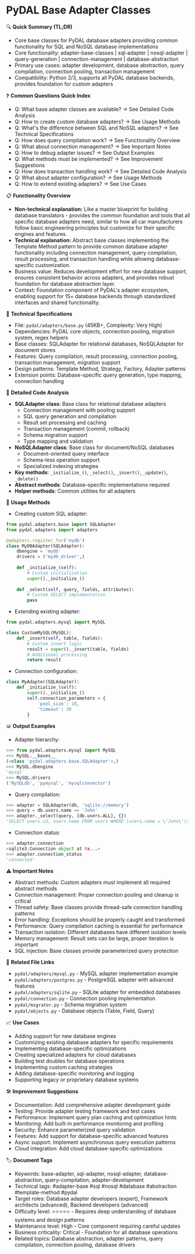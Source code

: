 # PyDAL Base Adapter Classes

🔍 **Quick Summary (TL;DR)**
- Core base classes for PyDAL database adapters providing common functionality for SQL and NoSQL database implementations
- Core functionality: adapter-base-classes | sql-adapter | nosql-adapter | query-generation | connection-management | database-abstraction
- Primary use cases: adapter development, database abstraction, query compilation, connection pooling, transaction management
- Compatibility: Python 2/3, supports all PyDAL database backends, provides foundation for custom adapters

❓ **Common Questions Quick Index**
- Q: What base adapter classes are available? → See Detailed Code Analysis
- Q: How to create custom database adapters? → See Usage Methods
- Q: What's the difference between SQL and NoSQL adapters? → See Technical Specifications
- Q: How does query compilation work? → See Functionality Overview
- Q: What about connection management? → See Important Notes
- Q: How to debug adapter issues? → See Output Examples
- Q: What methods must be implemented? → See Improvement Suggestions
- Q: How does transaction handling work? → See Detailed Code Analysis
- Q: What about adapter configuration? → See Usage Methods
- Q: How to extend existing adapters? → See Use Cases

📋 **Functionality Overview**
- **Non-technical explanation:** Like a master blueprint for building database translators - provides the common foundation and tools that all specific database adapters need, similar to how all car manufacturers follow basic engineering principles but customize for their specific engines and features.
- **Technical explanation:** Abstract base classes implementing the Template Method pattern to provide common database adapter functionality including connection management, query compilation, result processing, and transaction handling while allowing database-specific customization.
- Business value: Reduces development effort for new database support, ensures consistent behavior across adapters, and provides robust foundation for database abstraction layer.
- Context: Foundation component of PyDAL's adapter ecosystem, enabling support for 15+ database backends through standardized interfaces and shared functionality.

🔧 **Technical Specifications**
- File: `pydal/adapters/base.py` (45KB+, Complexity: Very High)
- Dependencies: PyDAL core objects, connection pooling, migration system, regex helpers
- Base classes: SQLAdapter for relational databases, NoSQLAdapter for document stores
- Features: Query compilation, result processing, connection pooling, transaction management, migration support
- Design patterns: Template Method, Strategy, Factory, Adapter patterns
- Extension points: Database-specific query generation, type mapping, connection handling

📝 **Detailed Code Analysis**
- **SQLAdapter class**: Base class for relational database adapters
  - Connection management with pooling support
  - SQL query generation and compilation
  - Result set processing and caching
  - Transaction management (commit, rollback)
  - Schema migration support
  - Type mapping and validation
- **NoSQLAdapter class**: Base class for document/NoSQL databases
  - Document-oriented query interface
  - Schema-less operation support
  - Specialized indexing strategies
- **Key methods**: `_initialize_()`, `_select()`, `_insert()`, `_update()`, `_delete()`
- **Abstract methods**: Database-specific implementations required
- **Helper methods**: Common utilities for all adapters

🚀 **Usage Methods**
- Creating custom SQL adapter:
```python
from pydal.adapters.base import SQLAdapter
from pydal.adapters import adapters

@adapters.register_for('mydb')
class MyDBAdapter(SQLAdapter):
    dbengine = 'mydb'
    drivers = ('mydb_driver',)
    
    def _initialize_(self):
        # Custom initialization
        super()._initialize_()
        
    def _select(self, query, fields, attributes):
        # Custom SELECT implementation
        pass
```
- Extending existing adapter:
```python
from pydal.adapters.mysql import MySQL

class CustomMySQL(MySQL):
    def _insert(self, table, fields):
        # Custom insert logic
        result = super()._insert(table, fields)
        # Additional processing
        return result
```
- Connection configuration:
```python
class MyAdapter(SQLAdapter):
    def _initialize_(self):
        super()._initialize_()
        self.connection_parameters = {
            'pool_size': 10,
            'timeout': 30
        }
```

📊 **Output Examples**
- Adapter hierarchy:
```python
>>> from pydal.adapters.mysql import MySQL
>>> MySQL.__bases__
(<class 'pydal.adapters.base.SQLAdapter'>,)
>>> MySQL.dbengine
'mysql'
>>> MySQL.drivers
('MySQLdb', 'pymysql', 'mysqlconnector')
```
- Query compilation:
```python
>>> adapter = SQLAdapter(db, 'sqlite://memory')
>>> query = db.users.name == 'John'
>>> adapter._select(query, [db.users.ALL], {})
'SELECT users.id, users.name FROM users WHERE (users.name = \'John\');'
```
- Connection status:
```python
>>> adapter.connection
<sqlite3.Connection object at 0x...>
>>> adapter.connection_status
'connected'
```

⚠️ **Important Notes**
- Abstract methods: Custom adapters must implement all required abstract methods
- Connection management: Proper connection pooling and cleanup is critical
- Thread safety: Base classes provide thread-safe connection handling patterns
- Error handling: Exceptions should be properly caught and transformed
- Performance: Query compilation caching is essential for performance
- Transaction isolation: Different databases have different isolation levels
- Memory management: Result sets can be large, proper iteration is important
- SQL injection: Base classes provide parameterized query protection

🔗 **Related File Links**
- `pydal/adapters/mysql.py` - MySQL adapter implementation example
- `pydal/adapters/postgres.py` - PostgreSQL adapter with advanced features
- `pydal/adapters/sqlite.py` - SQLite adapter for embedded databases
- `pydal/connection.py` - Connection pooling implementation
- `pydal/migrator.py` - Schema migration system
- `pydal/objects.py` - Database objects (Table, Field, Query)

📈 **Use Cases**
- Adding support for new database engines
- Customizing existing database adapters for specific requirements
- Implementing database-specific optimizations
- Creating specialized adapters for cloud databases
- Building test doubles for database operations
- Implementing custom caching strategies
- Adding database-specific monitoring and logging
- Supporting legacy or proprietary database systems

🛠️ **Improvement Suggestions**
- Documentation: Add comprehensive adapter development guide
- Testing: Provide adapter testing framework and test cases
- Performance: Implement query plan caching and optimization hints
- Monitoring: Add built-in performance monitoring and profiling
- Security: Enhance parameterized query validation
- Features: Add support for database-specific advanced features
- Async support: Implement asynchronous query execution patterns
- Cloud integration: Add cloud database-specific optimizations

🏷️ **Document Tags**
- Keywords: base-adapter, sql-adapter, nosql-adapter, database-abstraction, query-compilation, adapter-development
- Technical tags: #adapter-base #sql #nosql #database #abstraction #template-method #pydal
- Target roles: Database adapter developers (expert), Framework architects (advanced), Backend developers (advanced)
- Difficulty level: ⭐⭐⭐⭐⭐ - Requires deep understanding of database systems and design patterns
- Maintenance level: High - Core component requiring careful updates
- Business criticality: Critical - Foundation for all database operations
- Related topics: Database abstraction, adapter patterns, query compilation, connection pooling, database drivers